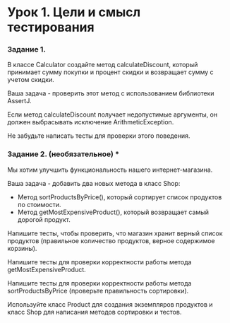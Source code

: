 # Урок 1. Цели и смысл тестирования
### Задание 1.
В классе Calculator создайте метод calculateDiscount, который принимает сумму покупки и процент скидки 
и возвращает сумму с учетом скидки. 

Ваша задача - проверить этот метод с использованием библиотеки AssertJ. 

Если метод calculateDiscount получает недопустимые аргументы, он должен выбрасывать исключение ArithmeticException. 

Не забудьте написать тесты для проверки этого поведения.

### Задание 2. (необязательное) *

Мы хотим улучшить функциональность нашего интернет-магазина. 

Ваша задача - добавить два новых метода в класс Shop:
* Метод sortProductsByPrice(), который сортирует список продуктов по стоимости.
* Метод getMostExpensiveProduct(), который возвращает самый дорогой продукт. 

Напишите тесты, чтобы проверить, что магазин хранит верный список продуктов (правильное количество продуктов, верное содержимое корзины).

Напишите тесты для проверки корректности работы метода getMostExpensiveProduct. 

Напишите тесты для проверки корректности работы метода sortProductsByPrice (проверьте правильность сортировки). 

Используйте класс Product для создания экземпляров продуктов и класс Shop для написания методов сортировки и тестов.